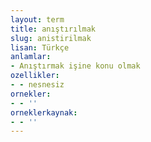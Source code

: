 ```yaml
---
layout: term
title: anıştırılmak
slug: anistirilmak
lisan: Türkçe
anlamlar:
- Anıştırmak işine konu olmak
ozellikler:
- - nesnesiz
ornekler:
- - ''
orneklerkaynak:
- - ''
---
```

